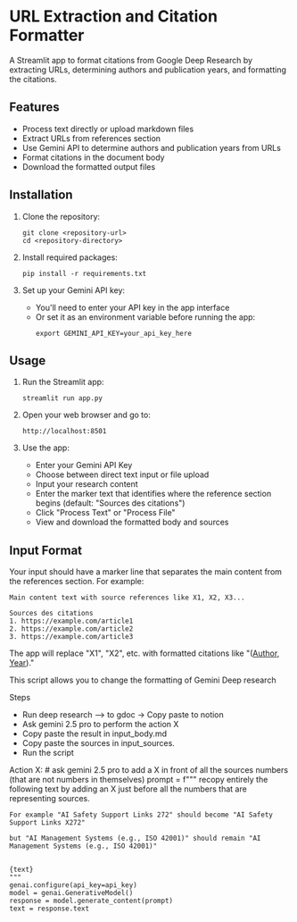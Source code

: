 # URL Extraction and Citation Formatter

A Streamlit app to format citations from Google Deep Research by extracting URLs, determining authors and publication years, and formatting the citations.

## Features

- Process text directly or upload markdown files
- Extract URLs from references section
- Use Gemini API to determine authors and publication years from URLs
- Format citations in the document body
- Download the formatted output files

## Installation

1. Clone the repository:
   ```
   git clone <repository-url>
   cd <repository-directory>
   ```

2. Install required packages:
   ```
   pip install -r requirements.txt
   ```

3. Set up your Gemini API key:
   - You'll need to enter your API key in the app interface
   - Or set it as an environment variable before running the app:
     ```
     export GEMINI_API_KEY=your_api_key_here
     ```

## Usage

1. Run the Streamlit app:
   ```
   streamlit run app.py
   ```

2. Open your web browser and go to:
   ```
   http://localhost:8501
   ```

3. Use the app:
   - Enter your Gemini API Key
   - Choose between direct text input or file upload
   - Input your research content
   - Enter the marker text that identifies where the reference section begins (default: "Sources des citations")
   - Click "Process Text" or "Process File"
   - View and download the formatted body and sources

## Input Format

Your input should have a marker line that separates the main content from the references section. For example:

```
Main content text with source references like X1, X2, X3...

Sources des citations
1. https://example.com/article1
2. https://example.com/article2
3. https://example.com/article3
```

The app will replace "X1", "X2", etc. with formatted citations like "([Author, Year](URL))." 





This script allows you to change the formatting of Gemini Deep research

Steps
- Run deep research --> to gdoc -> Copy paste to notion
- Ask gemini 2.5 pro to perform the action X
- Copy paste the result in input_body.md
- Copy paste the sources in input_sources.
- Run the script






Action X: 
    # ask gemini 2.5 pro to add a X in front of all the sources numbers (that are not numbers in themselves)
    prompt = f"""
    recopy entirely the following text by adding an X just before all the numbers that are representing sources.

    For example "AI Safety Support Links 272" should become "AI Safety Support Links X272"

    but "AI Management Systems (e.g., ISO 42001)" should remain "AI Management Systems (e.g., ISO 42001)"


    {text}
    """
    genai.configure(api_key=api_key)
    model = genai.GenerativeModel()
    response = model.generate_content(prompt)
    text = response.text